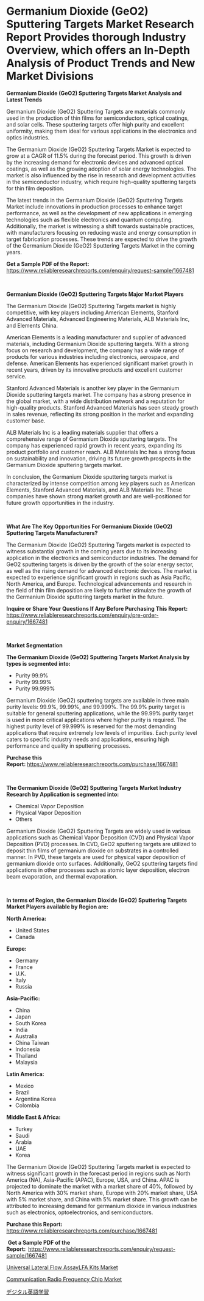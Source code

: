 <p><h1>Germanium Dioxide (GeO2) Sputtering Targets Market Research Report Provides thorough Industry Overview, which offers an In-Depth Analysis of Product Trends and New Market Divisions</h1></p><p><strong>Germanium Dioxide (GeO2) Sputtering Targets Market Analysis and Latest Trends</strong></p>
<p><p>Germanium Dioxide (GeO2) Sputtering Targets are materials commonly used in the production of thin films for semiconductors, optical coatings, and solar cells. These sputtering targets offer high purity and excellent uniformity, making them ideal for various applications in the electronics and optics industries.</p><p>The Germanium Dioxide (GeO2) Sputtering Targets Market is expected to grow at a CAGR of 11.5% during the forecast period. This growth is driven by the increasing demand for electronic devices and advanced optical coatings, as well as the growing adoption of solar energy technologies. The market is also influenced by the rise in research and development activities in the semiconductor industry, which require high-quality sputtering targets for thin film deposition.</p><p>The latest trends in the Germanium Dioxide (GeO2) Sputtering Targets Market include innovations in production processes to enhance target performance, as well as the development of new applications in emerging technologies such as flexible electronics and quantum computing. Additionally, the market is witnessing a shift towards sustainable practices, with manufacturers focusing on reducing waste and energy consumption in target fabrication processes. These trends are expected to drive the growth of the Germanium Dioxide (GeO2) Sputtering Targets Market in the coming years.</p></p>
<p><strong>Get a Sample PDF of the Report:&nbsp;</strong> <a href="https://www.reliableresearchreports.com/enquiry/request-sample/1667481">https://www.reliableresearchreports.com/enquiry/request-sample/1667481</a></p>
<p>&nbsp;</p>
<p><strong>Germanium Dioxide (GeO2) Sputtering Targets Major Market Players</strong></p>
<p><p>The Germanium Dioxide (GeO2) Sputtering Targets market is highly competitive, with key players including American Elements, Stanford Advanced Materials, Advanced Engineering Materials, ALB Materials Inc, and Elements China. </p><p>American Elements is a leading manufacturer and supplier of advanced materials, including Germanium Dioxide sputtering targets. With a strong focus on research and development, the company has a wide range of products for various industries including electronics, aerospace, and defense. American Elements has experienced significant market growth in recent years, driven by its innovative products and excellent customer service.</p><p>Stanford Advanced Materials is another key player in the Germanium Dioxide sputtering targets market. The company has a strong presence in the global market, with a wide distribution network and a reputation for high-quality products. Stanford Advanced Materials has seen steady growth in sales revenue, reflecting its strong position in the market and expanding customer base.</p><p>ALB Materials Inc is a leading materials supplier that offers a comprehensive range of Germanium Dioxide sputtering targets. The company has experienced rapid growth in recent years, expanding its product portfolio and customer reach. ALB Materials Inc has a strong focus on sustainability and innovation, driving its future growth prospects in the Germanium Dioxide sputtering targets market.</p><p>In conclusion, the Germanium Dioxide sputtering targets market is characterized by intense competition among key players such as American Elements, Stanford Advanced Materials, and ALB Materials Inc. These companies have shown strong market growth and are well-positioned for future growth opportunities in the industry.</p></p>
<p>&nbsp;</p>
<p><strong>What Are The Key Opportunities For Germanium Dioxide (GeO2) Sputtering Targets Manufacturers?</strong></p>
<p><p>The Germanium Dioxide (GeO2) Sputtering Targets market is expected to witness substantial growth in the coming years due to its increasing application in the electronics and semiconductor industries. The demand for GeO2 sputtering targets is driven by the growth of the solar energy sector, as well as the rising demand for advanced electronic devices. The market is expected to experience significant growth in regions such as Asia Pacific, North America, and Europe. Technological advancements and research in the field of thin film deposition are likely to further stimulate the growth of the Germanium Dioxide sputtering targets market in the future.</p></p>
<p><strong>Inquire or Share Your Questions If Any Before Purchasing This Report:</strong> <a href="https://www.reliableresearchreports.com/enquiry/pre-order-enquiry/1667481">https://www.reliableresearchreports.com/enquiry/pre-order-enquiry/1667481</a></p>
<p>&nbsp;</p>
<p><strong>Market Segmentation</strong></p>
<p><strong>The Germanium Dioxide (GeO2) Sputtering Targets Market Analysis by types is segmented into:</strong></p>
<p><ul><li>Purity 99.9%</li><li>Purity 99.99%</li><li>Purity 99.999%</li></ul></p>
<p><p>Germanium Dioxide (GeO2) sputtering targets are available in three main purity levels: 99.9%, 99.99%, and 99.999%. The 99.9% purity target is suitable for general sputtering applications, while the 99.99% purity target is used in more critical applications where higher purity is required. The highest purity level of 99.999% is reserved for the most demanding applications that require extremely low levels of impurities. Each purity level caters to specific industry needs and applications, ensuring high performance and quality in sputtering processes.</p></p>
<p><strong>Purchase this Report:&nbsp;</strong><a href="https://www.reliableresearchreports.com/purchase/1667481">https://www.reliableresearchreports.com/purchase/1667481</a></p>
<p>&nbsp;</p>
<p><strong>The Germanium Dioxide (GeO2) Sputtering Targets Market Industry Research by Application is segmented into:</strong></p>
<p><ul><li>Chemical Vapor Deposition</li><li>Physical Vapor Deposition</li><li>Others</li></ul></p>
<p><p>Germanium Dioxide (GeO2) Sputtering Targets are widely used in various applications such as Chemical Vapor Deposition (CVD) and Physical Vapor Deposition (PVD) processes. In CVD, GeO2 sputtering targets are utilized to deposit thin films of germanium dioxide on substrates in a controlled manner. In PVD, these targets are used for physical vapor deposition of germanium dioxide onto surfaces. Additionally, GeO2 sputtering targets find applications in other processes such as atomic layer deposition, electron beam evaporation, and thermal evaporation.</p></p>
<p>&nbsp;</p>
<p><strong>In terms of Region, the Germanium Dioxide (GeO2) Sputtering Targets Market Players available by Region are:</strong></p>
<p>
    <p> <strong> North America: </strong>
        <ul>
            <li>United States</li>
            <li>Canada</li>
        </ul>
        </p> 
    <p> <strong> Europe: </strong>
        <ul>
            <li>Germany</li>
            <li>France</li>
            <li>U.K.</li>
            <li>Italy</li>
            <li>Russia</li>
        </ul>
        </p> 
    <p> <strong> Asia-Pacific: </strong>
        <ul>
            <li>China</li>
            <li>Japan</li>
            <li>South Korea</li>
            <li>India</li>
            <li>Australia</li>
            <li>China Taiwan</li>
            <li>Indonesia</li>
            <li>Thailand</li>
            <li>Malaysia</li>
        </ul>
        </p> 
    <p> <strong> Latin America: </strong>
        <ul>
            <li>Mexico</li>
            <li>Brazil</li>
            <li>Argentina Korea</li>
            <li>Colombia</li>
        </ul>
        </p> 
    <p> <strong> Middle East & Africa: </strong>
        <ul>
            <li>Turkey</li>
            <li>Saudi</li>
            <li>Arabia</li>
            <li>UAE</li>
            <li>Korea</li>
        </ul>
    </p>
    </p>
<p><p>The Germanium Dioxide (GeO2) Sputtering Targets market is expected to witness significant growth in the forecast period in regions such as North America (NA), Asia-Pacific (APAC), Europe, USA, and China. APAC is projected to dominate the market with a market share of 40%, followed by North America with 30% market share, Europe with 20% market share, USA with 5% market share, and China with 5% market share. This growth can be attributed to increasing demand for germanium dioxide in various industries such as electronics, optoelectronics, and semiconductors.</p></p>
<p><strong>Purchase this Report: </strong><a href="https://www.reliableresearchreports.com/purchase/1667481">https://www.reliableresearchreports.com/purchase/1667481</a></p>
<p>&nbsp;<strong>Get a Sample PDF of the Report:&nbsp;&nbsp;</strong><a href="https://www.reliableresearchreports.com/enquiry/request-sample/1667481">https://www.reliableresearchreports.com/enquiry/request-sample/1667481</a></p>
<p><strong></strong></p>
<p><p><a href="https://cute-banjo-8ca.notion.site/Universal-Lateral-Flow-AssayLFA-Kits-Market-Size-and-Growth-Market-Segmentation-Regional-and-Count-36ef052ee7b44f4ba55b9e7652a5b069">Universal Lateral Flow AssayLFA Kits Market</a></p><p><a href="https://unruly-ladybug-44b.notion.site/Communication-Radio-Frequency-Chip-Market-Challenges-Opportunities-and-Growth-Drivers-and-Major-M-a6e9756f003f485d9b57aeb58a6abcf4">Communication Radio Frequency Chip Market</a></p><p><a href="https://medium.com/@jodyomenick9056/%E3%83%87%E3%82%B8%E3%82%BF%E3%83%AB%E8%8B%B1%E8%AA%9E%E5%AD%A6%E7%BF%92%E5%B8%82%E5%A0%B4-%E5%B8%82%E5%A0%B4%E3%82%B7%E3%82%A7%E3%82%A2-%E5%B8%82%E5%A0%B4%E5%8B%95%E5%90%91-%E5%B0%86%E6%9D%A5%E3%81%AE%E6%88%90%E9%95%B7%E3%82%92%E6%8E%A2%E3%82%8B-0325f4b35d98">デジタル英語学習</a></p></p>